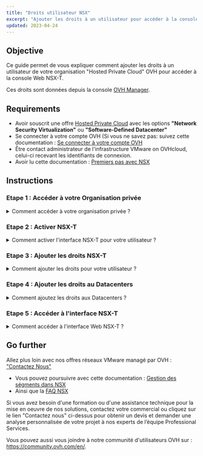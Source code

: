 ```yaml
---
title: "Droits utilisateur NSX"
excerpt: "Ajouter les droits à un utilisateur pour accéder à la console NSX"
updated: 2023-04-24
---
```


## Objective

Ce guide permet de vous expliquer comment ajouter les droits à un utilisateur de votre organisation "Hosted Private Cloud" OVH pour accéder à la console Web NSX-T.

Ces droits sont données depuis la console [OVH Manager](https://www.ovh.com/manager).


## Requirements

- Avoir souscrit une offre [Hosted Private Cloud](https://www.ovhcloud.com/en/hosted-private-cloud/vmware/)
avec les options **"Network Security Virtualization"** ou **"Software-Defined Datacenter"** 
- Se connecter à votre compte OVH (Si vous ne savez pas: suivez cette documentation : [Se connecter à votre compte OVH](https://help.ovhcloud.com/csm/en-account-log-in-ovhcloud-control-panel?id=kb_article_view&sysparm_article=KB0043032)</summary>
- Être contact administrateur de l'infrastructure VMware on OVHcloud, celui-ci recevant les identifiants de connexion.
- Avoir lu cette documentation : [Premiers pas avec NSX](https://help.ovhcloud.com/csm/fr-vmware-nsx-first-steps?id=kb_article_view&sysparm_article=KB0056837)

## Instructions

### Etape 1 : Accéder à votre Organisation privée
<details>

<summary>Comment accéder à votre organisation privée ?</summary>

1. Dans la console OVH Manager allez dans la section du bandeau central : `Hosted Private Cloud`
- <ins>Lien OVH</ins> : https://www.ovh.com/manager/#/dedicated/dedicated_cloud/PCC-XXX -> Remplacez le par le nom de vôtre organization privée.
</summary>

![NSX catures](images/nsx_user_rights_7.png){.thumbnail}

</details>

### Etape 2 : Activer NSX-T
<details>

<summary>Comment activer l'interface NSX-T pour votre utilisateur ?</summary>

<summary>

2. Depuis la capture précedente, éditez l'utilisateur avec lequel vous souhaitez accéder à l'interface Web NSX-T : `"VMware" -> PCC-XX.. -> Users -> Edit` puis activer le boutton `NSX Interface`</summary>

![NSX catures](images/nsx_user_rights_2.png){.thumbnail}

![NSX catures](images/nsx_user_rights_6.png){.thumbnail}

![NSX catures](images/nsx_user_rights_1.png){.thumbnail}

</details>

### Etape 3 : Ajouter les droits NSX-T
<details>
<summary>Comment ajouter les droits pour votre utilisateur ?</summary>

<summary>

3. Ensuite Cliquez sur : `"VMware" -> PCC... -> Users -> View-Edit the right for each DC`

</summary>

![NSX catures](images/nsx_user_rights_7.png){.thumbnail}

</details>


### Etape 4 : Ajouter les droits au Datacenters

<details>
<summary>Comment ajoutez les droits aux Datacenters ?</summary>

4. Il ne vous reste plus que à modifier les droits de chaque Datacenter souhaité en cliquant sur : `Modify rights`


<summary>Comment activez l'accès au V(x)Lans ? </summary>

<summary>

4.1.  Une fenetre s'ouvre et choisissez les droits necessaires, vous avez 3 sections : 
   
   - `Vsphere access, Acess to the VM Network, Access to the V(X)Lans` 
   
   Vous avez le choix entre : ` Operator / Administrator / None / Read-Only`

</summary>

<summary>

4.1.2. Uniquement l'option `V(x)LANs` est necessaire pour accéder à NSX

</summary>



![NSX catures](images/nsx_user_rights_8.png){.thumbnail}

</details>

### Etape 5 : Accéder à l'interface NSX-T
<details>
<summary>Comment accéder à l'interface Web NSX-T ?</summary>

<summary>

5. Toujours depuis votre arborescence Hosted Private Cloud, Cliquez sur : `"VMware" -> XXX-XXX..`
-  <ins>Lien OVH</ins> : https://www.ovh.com/manager/#/dedicated/dedicated_cloud/PCC-XXX -> Remplacez le par le nom de vôtre organization privée.
</summary>

![NSX catures](images/nsx_user_rights_9.png){.thumbnail}

![NSX catures](images/nsx_user_rights_10.png){.thumbnail}

![NSX catures](images/nsx_user_rights_11.png){.thumbnail}

![NSX catures](images/nsx_user_rights_12.png){.thumbnail}

</details>

## Go further
Allez plus loin avec nos offres réseaux VMware managé par OVH : ["Contactez Nous"](https://www.ovhcloud.com/fr/contact/)
- Vous pouvez poursuivre avec cette documentation : [Gestion des ségments dans NSX](https://help.ovhcloud.com/csm/fr-vmware-nsx-segment-management?id=kb_article_view&sysparm_article=KB0056848)
- Ainsi que la [FAQ NSX](https://help.ovhcloud.com/csm/fr-vmware-nsx-faq?id=kb_article_view&sysparm_article=KB0058413)

Si vous avez besoin d'une formation ou d'une assistance technique pour la mise en oeuvre de nos solutions, contactez votre commercial ou cliquez sur le lien "Contactez nous"  ci-dessus pour obtenir un devis et demander une analyse personnalisée de votre projet à nos experts de l’équipe Professional Services.

Vous pouvez aussi vous joindre à notre communité d'utilisateurs OVH sur :  <https://community.ovh.com/en/>.